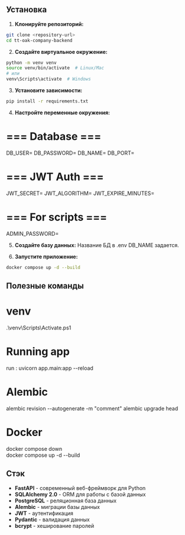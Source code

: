 ## Установка

1. **Клонируйте репозиторий:**
```bash
git clone <repository-url>
cd tt-oak-company-backend
```

2. **Создайте виртуальное окружение:**
```bash
python -m venv venv
source venv/bin/activate  # Linux/Mac
# или
venv\Scripts\activate  # Windows
```

3. **Установите зависимости:**
```bash
pip install -r requirements.txt
```

4. **Настройте переменные окружения:**

# === Database ===
DB_USER=
DB_PASSWORD=
DB_NAME=
DB_PORT=
# === JWT Auth ===
JWT_SECRET=
JWT_ALGORITHM=
JWT_EXPIRE_MINUTES=
# === For scripts ===
ADMIN_PASSWORD=


5. **Создайте базу данных:**
Название БД в .env DB_NAME задается.


6. **Запустите приложение:**
```bash
docker compose up -d --build
```

## Полезные команды

# venv
.\venv\Scripts\Activate.ps1

# Running app
run : uvicorn app.main:app --reload

# Alembic
alembic revision --autogenerate -m "comment" 
alembic upgrade head

# Docker 
docker compose down      
docker compose up -d --build  


## Стэк
- **FastAPI** - современный веб-фреймворк для Python
- **SQLAlchemy 2.0** - ORM для работы с базой данных
- **PostgreSQL** - реляционная база данных
- **Alembic** - миграции базы данных
- **JWT** - аутентификация
- **Pydantic** - валидация данных
- **bcrypt** - хеширование паролей